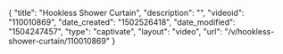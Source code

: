 {
    "title": "Hookless Shower Curtain",
    "description": "",
    "videoid": "110010869",
    "date_created": "1502526418",
    "date_modified": "1504247457",
    "type": "captivate",
    "layout": "video",
    "url": "\/v\/hookless-shower-curtain\/110010869"
}